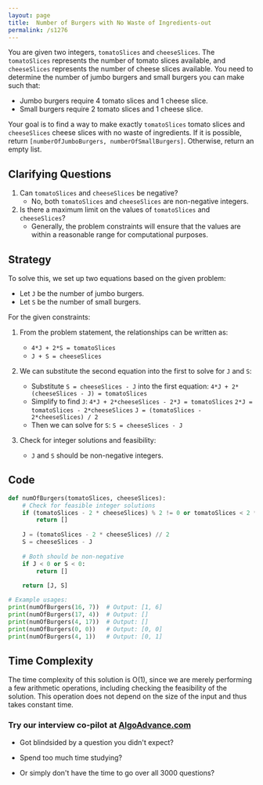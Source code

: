```yaml
---
layout: page
title:  Number of Burgers with No Waste of Ingredients-out
permalink: /s1276
---
```


You are given two integers, `tomatoSlices` and `cheeseSlices`. The `tomatoSlices` represents the number of tomato slices available, and `cheeseSlices` represents the number of cheese slices available. You need to determine the number of jumbo burgers and small burgers you can make such that:
- Jumbo burgers require 4 tomato slices and 1 cheese slice.
- Small burgers require 2 tomato slices and 1 cheese slice.

Your goal is to find a way to make exactly `tomatoSlices` tomato slices and `cheeseSlices` cheese slices with no waste of ingredients. If it is possible, return `[numberOfJumboBurgers, numberOfSmallBurgers]`. Otherwise, return an empty list.

## Clarifying Questions
1. Can `tomatoSlices` and `cheeseSlices` be negative?
   - No, both `tomatoSlices` and `cheeseSlices` are non-negative integers.
2. Is there a maximum limit on the values of `tomatoSlices` and `cheeseSlices`?
   - Generally, the problem constraints will ensure that the values are within a reasonable range for computational purposes.

## Strategy

To solve this, we set up two equations based on the given problem:
- Let `J` be the number of jumbo burgers.
- Let `S` be the number of small burgers.

For the given constraints:
1. From the problem statement, the relationships can be written as:
   - `4*J + 2*S = tomatoSlices`
   - `J + S = cheeseSlices`

2. We can substitute the second equation into the first to solve for `J` and `S`:
   - Substitute `S = cheeseSlices - J` into the first equation:
     `4*J + 2*(cheeseSlices - J) = tomatoSlices`
   - Simplify to find `J`:
     `4*J + 2*cheeseSlices - 2*J = tomatoSlices`
     `2*J = tomatoSlices - 2*cheeseSlices`
     `J = (tomatoSlices - 2*cheeseSlices) / 2`
   - Then we can solve for `S`:
     `S = cheeseSlices - J`

3. Check for integer solutions and feasibility:
   - `J` and `S` should be non-negative integers.

## Code

```python
def numOfBurgers(tomatoSlices, cheeseSlices):
    # Check for feasible integer solutions
    if (tomatoSlices - 2 * cheeseSlices) % 2 != 0 or tomatoSlices < 2 * cheeseSlices:
        return []
    
    J = (tomatoSlices - 2 * cheeseSlices) // 2
    S = cheeseSlices - J
    
    # Both should be non-negative
    if J < 0 or S < 0:
        return []
    
    return [J, S]

# Example usages:
print(numOfBurgers(16, 7))  # Output: [1, 6]
print(numOfBurgers(17, 4))  # Output: []
print(numOfBurgers(4, 17))  # Output: []
print(numOfBurgers(0, 0))   # Output: [0, 0]
print(numOfBurgers(4, 1))   # Output: [0, 1]
```

## Time Complexity

The time complexity of this solution is O(1), since we are merely performing a few arithmetic operations, including checking the feasibility of the solution. This operation does not depend on the size of the input and thus takes constant time.


### Try our interview co-pilot at [AlgoAdvance.com](https://algoAdvance.com)

- Got blindsided by a question you didn't expect?

- Spend too much time studying?

- Or simply don't have the time to go over all 3000 questions?

